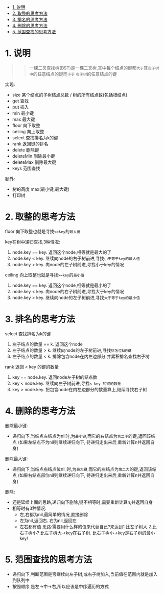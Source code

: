 <!-- TOC -->

- [1. 说明](#1-说明)
- [2. 取整的思考方法](#2-取整的思考方法)
- [3. 排名的思考方法](#3-排名的思考方法)
- [4. 删除的思考方法](#4-删除的思考方法)
- [5. 范围查找的思考方法](#5-范围查找的思考方法)

<!-- /TOC -->

<a id="markdown-1-说明" name="1-说明"></a>
# 1. 说明

>> 一棵二叉查找树(BST)是一棵二叉树,其中每个结点的键都`大于`其`左子树中`的任意结点的键而`小于` `右子树`的任意结点的键


实现:
* size 某个结点的子树结点总数 / 树的所有结点数(包括根结点)
* get 查找
* put 插入
* min 最小键
* max 最大键
* floor 向下取整
* ceiling 向上取整
* select 查找排名为k的键
* rank 返回键的排名
* delete 删除键
* deleteMin 删除最小键 
* deleteMax 删除最大键
* keys 范围查找

额外:
* 树的高度 max(最小键,最大键)
* 打印树 

<a id="markdown-2-取整的思考方法" name="2-取整的思考方法"></a>
# 2. 取整的思考方法

floor 向下取整也就是寻找`<=key`的`最大值`

key在树中递归查找,3种情况:
1. node.key == key. 返回这个node,相等就是最大的了
2. node.key < key. 继续向node的右子树前进,寻找`小于等于key的最大值`
3. node.key > key. 向node的左子树前进,寻找小于key的情况

ceiling 向上取整也就是寻找`>=key`的`最小值`

1. node.key == key. 返回这个node,相等就是最小的了
2. node.key < key. 向node的右子树前进,寻找大于key的情况
3. node.key > key. 继续向node的左子树前进,寻找`大于等于key的最小值`

<a id="markdown-3-排名的思考方法" name="3-排名的思考方法"></a>
# 3. 排名的思考方法

select 查找排名为k的键

1. 左子结点的数量 == k. 返回这个node
2. 左子结点的数量 > k. 继续向node的左子树前进,寻找`排名位k的键`
3. 左子结点的数量 < k. 排除包含node在内左边部分,并累积排名查找右子树

rank 返回 < key 的键的数量

1. key == node.key. 返回node左子树的结点数
2. key < node.key. 继续向左子树前进,寻找`< key 的键的数量`
3. key > node.key. 把包含node在内左边部分的数量算上,继续寻找右子树

<a id="markdown-4-删除的思考方法" name="4-删除的思考方法"></a>
# 4. 删除的思考方法


删除最小键:

* 递归向下,当结点左结点为nil时,为`最小键`,而它的右结点为`第二小`的键,返回该结点 (如果左结点不为nil则继续递归向下, 待递归走出来后,重新计算n并返回自身)


删除最大键:

* 递归向下,当结点右结点位nil,时,为`最大键`,而它的左结点为`第二大`的键,返回该结点 (如果右结点部位nil则继续递归向下, 待递归走出来后,重新计算n并返回自身)

删除:

* 还是延续上面的思路,递归向下删除,键不相等时,需要重新计算n,并返回自身
* 相等时有3种情况:
  * 左,右都为nil,最简单的情况,直接删除
  * 左为nil,返回右. 右为nil,返回左
  * 左右都有值.思路:需要用什么样的值来代替自己?来达到1.比左子树大 2.比右子树小? 比左子树大->key在右子树. 比右子树小->key是右子树的最小key!


<a id="markdown-5-范围查找的思考方法" name="5-范围查找的思考方法"></a>
# 5. 范围查找的思考方法

* 递归向下,判断范围是否继续向左子树,或右子树加入,当前值在范围内就是加入到队列中
* 按照顺序,是左->中->右,所以应该是中序遍历的方式

